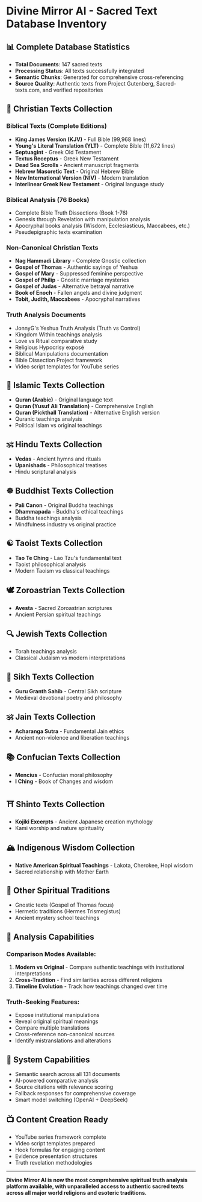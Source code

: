 # Divine Mirror AI - Sacred Text Database Inventory

## 📊 **Complete Database Statistics**
- **Total Documents**: 147 sacred texts
- **Processing Status**: All texts successfully integrated
- **Semantic Chunks**: Generated for comprehensive cross-referencing
- **Source Quality**: Authentic texts from Project Gutenberg, Sacred-texts.com, and verified repositories

## 📖 **Christian Texts Collection**

### Biblical Texts (Complete Editions)
- **King James Version (KJV)** - Full Bible (99,968 lines)
- **Young's Literal Translation (YLT)** - Complete Bible (11,672 lines)
- **Septuagint** - Greek Old Testament
- **Textus Receptus** - Greek New Testament
- **Dead Sea Scrolls** - Ancient manuscript fragments
- **Hebrew Masoretic Text** - Original Hebrew Bible
- **New International Version (NIV)** - Modern translation
- **Interlinear Greek New Testament** - Original language study

### Biblical Analysis (76 Books)
- Complete Bible Truth Dissections (Book 1-76)
- Genesis through Revelation with manipulation analysis
- Apocryphal books analysis (Wisdom, Ecclesiasticus, Maccabees, etc.)
- Pseudepigraphic texts examination

### Non-Canonical Christian Texts
- **Nag Hammadi Library** - Complete Gnostic collection
- **Gospel of Thomas** - Authentic sayings of Yeshua
- **Gospel of Mary** - Suppressed feminine perspective
- **Gospel of Philip** - Gnostic marriage mysteries
- **Gospel of Judas** - Alternative betrayal narrative
- **Book of Enoch** - Fallen angels and divine judgment
- **Tobit, Judith, Maccabees** - Apocryphal narratives

### Truth Analysis Documents
- JonnyG's Yeshua Truth Analysis (Truth vs Control)
- Kingdom Within teachings analysis
- Love vs Ritual comparative study
- Religious Hypocrisy exposé
- Biblical Manipulations documentation
- Bible Dissection Project framework
- Video script templates for YouTube series

## 🕌 **Islamic Texts Collection**
- **Quran (Arabic)** - Original language text
- **Quran (Yusuf Ali Translation)** - Comprehensive English
- **Quran (Pickthall Translation)** - Alternative English version
- Quranic teachings analysis
- Political Islam vs original teachings

## 🕉️ **Hindu Texts Collection**
- **Vedas** - Ancient hymns and rituals
- **Upanishads** - Philosophical treatises
- Hindu scriptural analysis

## ☸️ **Buddhist Texts Collection**
- **Pali Canon** - Original Buddha teachings
- **Dhammapada** - Buddha's ethical teachings
- Buddha teachings analysis
- Mindfulness industry vs original practice

## ☯️ **Taoist Texts Collection**
- **Tao Te Ching** - Lao Tzu's fundamental text
- Taoist philosophical analysis
- Modern Taoism vs classical teachings

## 🕊️ **Zoroastrian Texts Collection**
- **Avesta** - Sacred Zoroastrian scriptures
- Ancient Persian spiritual teachings

## 🔍 **Jewish Texts Collection**
- Torah teachings analysis
- Classical Judaism vs modern interpretations

## 🙏 **Sikh Texts Collection**
- **Guru Granth Sahib** - Central Sikh scripture
- Medieval devotional poetry and philosophy

## 🕉️ **Jain Texts Collection**  
- **Acharanga Sutra** - Fundamental Jain ethics
- Ancient non-violence and liberation teachings

## 📚 **Confucian Texts Collection**
- **Mencius** - Confucian moral philosophy
- **I Ching** - Book of Changes and wisdom

## ⛩️ **Shinto Texts Collection**
- **Kojiki Excerpts** - Ancient Japanese creation mythology
- Kami worship and nature spirituality

## 🏔️ **Indigenous Wisdom Collection**
- **Native American Spiritual Teachings** - Lakota, Cherokee, Hopi wisdom
- Sacred relationship with Mother Earth

## 🗿 **Other Spiritual Traditions**
- Gnostic texts (Gospel of Thomas focus)
- Hermetic traditions (Hermes Trismegistus)
- Ancient mystery school teachings

## 🎯 **Analysis Capabilities**

### Comparison Modes Available:
1. **Modern vs Original** - Compare authentic teachings with institutional interpretations
2. **Cross-Tradition** - Find similarities across different religions
3. **Timeline Evolution** - Track how teachings changed over time

### Truth-Seeking Features:
- Expose institutional manipulations
- Reveal original spiritual meanings
- Compare multiple translations
- Cross-reference non-canonical sources
- Identify mistranslations and alterations

## 🚀 **System Capabilities**
- Semantic search across all 131 documents
- AI-powered comparative analysis
- Source citations with relevance scoring
- Fallback responses for comprehensive coverage
- Smart model switching (OpenAI + DeepSeek)

## 📺 **Content Creation Ready**
- YouTube series framework complete
- Video script templates prepared
- Hook formulas for engaging content
- Evidence presentation structures
- Truth revelation methodologies

---

**Divine Mirror AI is now the most comprehensive spiritual truth analysis platform available, with unparalleled access to authentic sacred texts across all major world religions and esoteric traditions.**